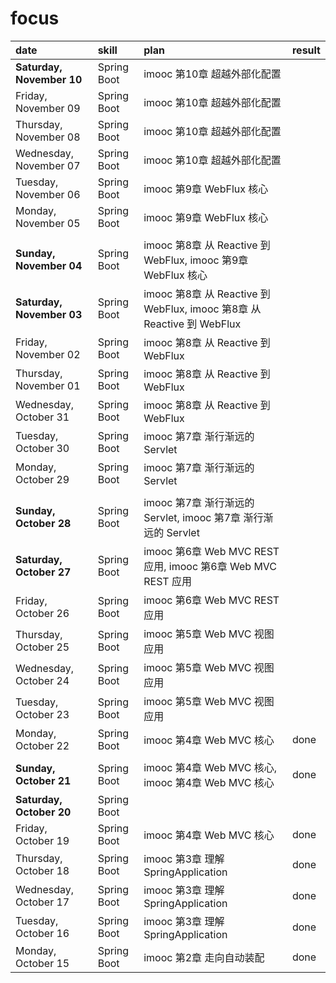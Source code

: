 # focus

| date | skill | plan | result |
| :--- | :--- | :--- | :--- |
| **Saturday, November 10** | Spring Boot | imooc 第10章 超越外部化配置 |
| Friday, November 09 | Spring Boot | imooc 第10章 超越外部化配置 |
| Thursday, November 08 | Spring Boot | imooc 第10章 超越外部化配置 |
| Wednesday, November 07 | Spring Boot | imooc 第10章 超越外部化配置 |
| Tuesday, November 06 | Spring Boot | imooc 第9章 WebFlux 核心 |
| Monday, November 05 | Spring Boot | imooc 第9章 WebFlux 核心 |
|  |  |  |
| **Sunday, November 04** | Spring Boot | imooc 第8章 从 Reactive 到 WebFlux, imooc 第9章 WebFlux 核心 |
| **Saturday, November 03** | Spring Boot | imooc 第8章 从 Reactive 到 WebFlux, imooc 第8章 从 Reactive 到 WebFlux |
| Friday, November 02 | Spring Boot | imooc 第8章 从 Reactive 到 WebFlux |
| Thursday, November 01 | Spring Boot | imooc 第8章 从 Reactive 到 WebFlux |
| Wednesday, October 31 | Spring Boot | imooc 第8章 从 Reactive 到 WebFlux |
| Tuesday, October 30 | Spring Boot | imooc 第7章 渐行渐远的 Servlet |
| Monday, October 29 | Spring Boot | imooc 第7章 渐行渐远的 Servlet |
|  |  |  |
| **Sunday, October 28** | Spring Boot | imooc 第7章 渐行渐远的 Servlet, imooc 第7章 渐行渐远的 Servlet |
| **Saturday, October 27** | Spring Boot | imooc 第6章 Web MVC REST 应用, imooc 第6章 Web MVC REST 应用 |
| Friday, October 26 | Spring Boot | imooc 第6章 Web MVC REST 应用 |
| Thursday, October 25 | Spring Boot | imooc 第5章 Web MVC 视图应用 |
| Wednesday, October 24 | Spring Boot | imooc 第5章 Web MVC 视图应用 |
| Tuesday, October 23 | Spring Boot | imooc 第5章 Web MVC 视图应用 |
| Monday, October 22 | Spring Boot | imooc 第4章 Web MVC 核心 | done |
|  |  |  |
| **Sunday, October 21** | Spring Boot | imooc 第4章 Web MVC 核心, imooc 第4章 Web MVC 核心 | done |
| **Saturday, October 20** | Spring Boot | | |
| Friday, October 19 | Spring Boot | imooc 第4章 Web MVC 核心 | done |
| Thursday, October 18 | Spring Boot | imooc 第3章 理解 SpringApplication | done |
| Wednesday, October 17 | Spring Boot | imooc 第3章 理解 SpringApplication | done |
| Tuesday, October 16 | Spring Boot | imooc 第3章 理解 SpringApplication | done |
| Monday, October 15 | Spring Boot | imooc 第2章 走向自动装配 | done |

